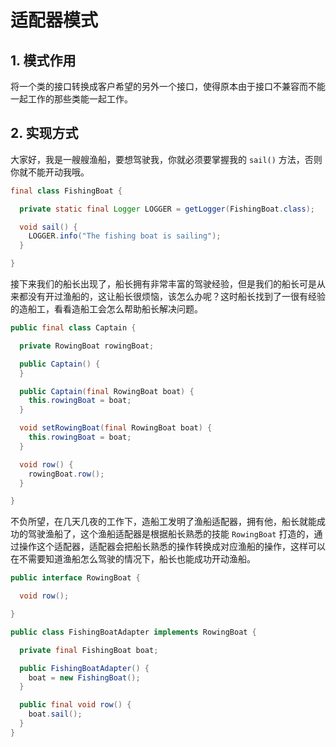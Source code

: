 # 适配器模式

## 1. 模式作用

将一个类的接口转换成客户希望的另外一个接口，使得原本由于接口不兼容而不能一起工作的那些类能一起工作。

## 2. 实现方式

大家好，我是一艘艘渔船，要想驾驶我，你就必须要掌握我的 ``sail()`` 方法，否则你就不能开动我哦。

```java
final class FishingBoat {

  private static final Logger LOGGER = getLogger(FishingBoat.class);

  void sail() {
    LOGGER.info("The fishing boat is sailing");
  }

}
```

接下来我们的船长出现了，船长拥有非常丰富的驾驶经验，但是我们的船长可是从来都没有开过渔船的，这让船长很烦恼，该怎么办呢？这时船长找到了一很有经验的造船工，看看造船工会怎么帮助船长解决问题。

```java
public final class Captain {

  private RowingBoat rowingBoat;

  public Captain() {
  }

  public Captain(final RowingBoat boat) {
    this.rowingBoat = boat;
  }

  void setRowingBoat(final RowingBoat boat) {
    this.rowingBoat = boat;
  }

  void row() {
    rowingBoat.row();
  }

}
```

不负所望，在几天几夜的工作下，造船工发明了渔船适配器，拥有他，船长就能成功的驾驶渔船了，这个渔船适配器是根据船长熟悉的技能 ``RowingBoat`` 打造的，通过操作这个适配器，适配器会把船长熟悉的操作转换成对应渔船的操作，这样可以在不需要知道渔船怎么驾驶的情况下，船长也能成功开动渔船。

```java
public interface RowingBoat {

  void row();

}

public class FishingBoatAdapter implements RowingBoat {

  private final FishingBoat boat;

  public FishingBoatAdapter() {
    boat = new FishingBoat();
  }

  public final void row() {
    boat.sail();
  }
}
```
